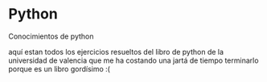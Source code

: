 # Python
Conocimientos de python

aquí estan todos los ejercicios resueltos del libro de python de la universidad de valencia
que me ha costando una jartá de tiempo terminarlo porque es un libro gordísimo  :(
